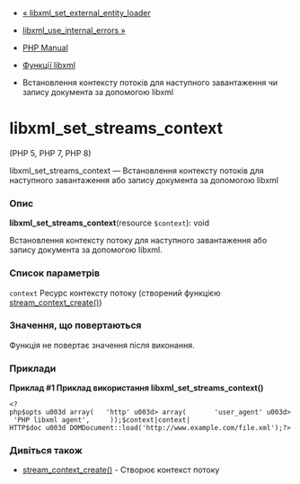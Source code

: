 - [« libxml_set_external_entity_loader](function.libxml-set-external-entity-loader.md)
- [libxml_use_internal_errors »](function.libxml-use-internal-errors.md)

- [PHP Manual](index.md)
- [Функції libxml](ref.libxml.md)
- Встановлення контексту потоків для наступного завантаження чи запису
документа за допомогою libxml

# libxml_set_streams_context

(PHP 5, PHP 7, PHP 8)

libxml_set_streams_context — Встановлення контексту потоків для наступного
завантаження або запису документа за допомогою libxml

### Опис

**libxml_set_streams_context**(resource `$context`): void

Встановлення контексту потоку для наступного завантаження або запису документа
за допомогою libxml.

### Список параметрів

`context`
Ресурс контексту потоку (створений функцією
[stream_context_create()](function.stream-context-create.md))

### Значення, що повертаються

Функція не повертає значення після виконання.

### Приклади

**Приклад #1 Приклад використання **libxml_set_streams_context()****

`<?php$opts u003d array(   'http' u003d> array(       'user_agent' u003d> 'PHP libxml agent',     ));$context|context| HTTP$doc u003d DOMDocument::load('http://www.example.com/file.xml');?> `

### Дивіться також

- [stream_context_create()](function.stream-context-create.md) -
Створює контекст потоку
